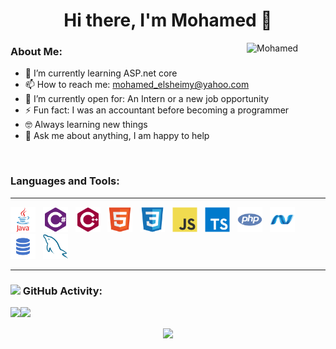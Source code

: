<h1 align="center"> Hi there, I'm Mohamed 👋</h1>

<p><img align="right" src="https://github.com/Adam-pw/Adam-pw/blob/main/animation_500_kxa883sd.gif" alt="Mohamed" width ="25%"/></p>

### About Me:

- 🌱 I’m currently learning ASP.net core
- 📫 How to reach me: mohamed_elsheimy@yahoo.com
- 🤔 I’m currently open for: An Intern or a new job opportunity
- ⚡ Fun fact: I was an accountant before becoming a programmer
- 🤓 Always learning new things
- 💬 Ask me about anything, I am happy to help

<br />

### Languages and Tools:


---

<img src="https://github.com/devicons/devicon/raw/master/icons/java/java-original-wordmark.svg" title="Java" alt="Java" width="40px">&nbsp;&nbsp;
<img src="https://github.com/devicons/devicon/raw/master/icons/csharp/csharp-plain.svg" title="C#" alt="C#" width="40px">&nbsp;&nbsp;
<img src="https://github.com/devicons/devicon/raw/master/icons/cplusplus/cplusplus-plain.svg" title="C++" alt="C++" width="40px">&nbsp;&nbsp;
<img src="https://github.com/devicons/devicon/raw/master/icons/html5/html5-original.svg" title="HTML5" alt="HTML" width="40px">&nbsp;&nbsp;
<img src="https://github.com/devicons/devicon/raw/master/icons/css3/css3-original.svg" title="CSS3" alt="CSS" width="40px">&nbsp;&nbsp;
<img src="https://github.com/devicons/devicon/raw/master/icons/javascript/javascript-original.svg" title="JavaScript" alt="JavaScript" width="40px">&nbsp;&nbsp;
<img src="https://github.com/devicons/devicon/raw/master/icons/typescript/typescript-original.svg" title="TypeScript" alt="TypeScript" width="40px">&nbsp;&nbsp;
<img src="https://github.com/devicons/devicon/raw/master/icons/php/php-plain.svg" title="php" alt="php" width="40px">&nbsp;&nbsp;
<img src="https://github.com/devicons/devicon/raw/master/icons/dot-net/dot-net-original.svg" title="dot-net" alt="dot-net" width="40px">&nbsp;&nbsp;
<img src="https://github.com/shaurya-src/shaurya-src/blob/main/Assets/sql.png" title="sql" alt="sql" width="40px">&nbsp;&nbsp;
<img src="https://github.com/devicons/devicon/raw/master/icons/mysql/mysql-original.svg" width="40" title="mysql" alt="mysql" width="40px">

---


### <img src="https://media0.giphy.com/media/cNZqrH5IzOG0xrlWks/giphy.gif?cid=ecf05e47map255q427en9uprqc1sb0unjq5k4fnqg5pmhhs4&rid=giphy.gif&ct=s" width="50px"> GitHub Activity:

<p align="center">

  <img align="left"  src ="https://github-readme-stats.vercel.app/api?username=MohamedElsheimy83&show_icons=true&count_private=true&theme=darcula&hide_border=true&hide=issues,contribs&bg_color=00000000">
 
  <img align="left" src="https://github-readme-stats.vercel.app/api/top-langs/?username=MohamedElsheimy83&layout=compact&hide_border=true&theme=darcula&bg_color=00000000&langs_count=6&hide=jupyter%20notebook,tex,css,php">
   
  <br>
  <br>
  <img src ="https://github-readme-streak-stats.herokuapp.com?user=MohamedElsheimy83&theme=darcula&hide_border=true&background=FFFFFF00">
  </p>
